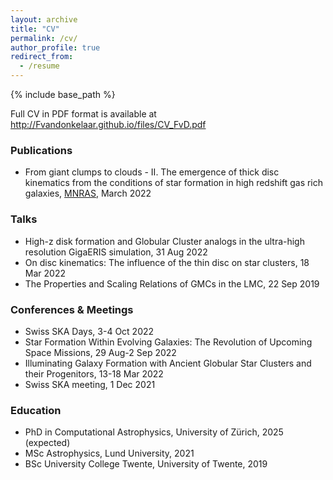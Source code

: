 ```yaml
---
layout: archive
title: "CV"
permalink: /cv/
author_profile: true
redirect_from:
  - /resume
---
```

{% include base_path %}

Full CV in PDF format is available at <http://Fvandonkelaar.github.io/files/CV_FvD.pdf>

### Publications
* From giant clumps to clouds - II. The emergence of thick disc kinematics from the conditions of star formation in high redshift gas rich galaxies, [MNRAS](https://ui.adsabs.harvard.edu/abs/2021arXiv211013165V/abstract), March 2022

### Talks
* High-z disk formation and Globular Cluster analogs in the ultra-high resolution GigaERIS simulation, 31 Aug 2022 
* On disc kinematics: The influence of the thin disc on star clusters, 18 Mar 2022
* The Properties and Scaling Relations of GMCs in the LMC, 22 Sep 2019

### Conferences & Meetings
* Swiss SKA Days, 3-4 Oct 2022
* Star Formation Within Evolving Galaxies: The Revolution of Upcoming Space Missions, 29 Aug-2 Sep 2022
* Illuminating Galaxy Formation with Ancient Globular Star Clusters and their Progenitors, 13-18 Mar 2022
* Swiss SKA meeting, 1 Dec 2021

### Education
* PhD in Computational Astrophysics, University of Zürich, 2025 (expected)
* MSc Astrophysics, Lund University, 2021
* BSc University College Twente, University of Twente, 2019





